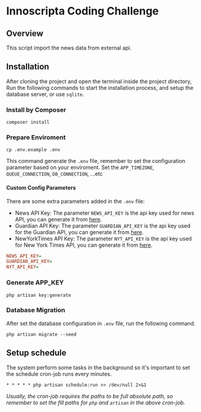 # Innoscripta Coding Challenge

## Overview

This script import the news data from external api.

## Installation

After cloning the project and open the terminal inside the project directory, Run the following commands to start the installation process, and setup the database server, or use `sqlite`.

### Install by Composer

```shell
composer install
```

### Prepare Enviroment

```shell
cp .env.example .env
```

This command generate the `.env` file, remember to set the configuration parameter based on your enviroment. Set the `APP_TIMEZONE`, `QUEUE_CONNECTION`, `DB_CONNECTION`, ...etc

#### Custom Config Parameters

There are some extra parameters added in the `.env` file:

- News API Key: The parameter `NEWS_API_KEY` is the api key used for news API, you can generate it from [here](https://newsapi.org/register).
- Guardian API Key: The parameter `GUARDIAN_API_KEY` is the api key used for the Guardian API, you can generate it from [here](https://open-platform.theguardian.com/access/).
- NewYorkTimes API Key: The parameter `NYT_API_KEY` is the api key used for New York Times API, you can generate it from [here](https://developer.nytimes.com/get-started).

```ini
NEWS_API_KEY=
GUARDIAN_API_KEY=
NYT_API_KEY=
```

### Generate APP_KEY

```shell
php artisan key:generate
```

### Database Migration

After set the database configuration in `.env` file, run the following command.

```shell
php artisan migrate --seed
```

## Setup schedule

The system perform some tasks in the background so it's important to set the schedule cron-job runs every minutes.

```shell
* * * * * php artisan schedule:run >> /dev/null 2>&1
```

_Usually, the cron-job requires the paths to be full absolute path, so remember to set the fill paths for `php` and `artisan` in the above cron-job._

